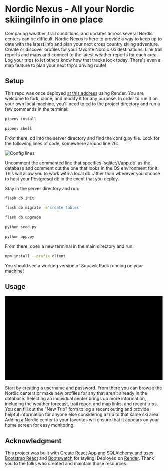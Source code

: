 # Nordic Nexus - All your Nordic skiingiInfo in one place

Comparing weather, trail conditions, and updates across several Nordic centers can be difficult.  Nordic Nexus is here to provide a way to keep up to date with the latest info and plan your next cross country skiing adventure.  Create or discover profiles for your favorite Nordic ski destinations.  Link trail reports and maps and connect to the latest weather reports for each area.  Log your trips to let others know how that tracks look today.  There's even a map feature to plan your next trip's driving route!

## Setup

This repo was once deployed [at this address](https://nordic-nexus.onrender.com/) using Render.  You are welcome to fork, clone, and modify it for any purpose.  In order to run it on your own local machine, you'll need to cd to the project directory and run a few commands in the terminal:
```bash
pipenv install
```
```bash
pipenv shell
```

From there, cd into the server directory and find the config.py file.  Look for the following lines of code, somewhere around line 26:

![Config lines](https://github.com/apatari/squawk-rack/assets/108021977/0ee909b7-a2af-484e-ae00-d80e7b63a902)

Uncomment the commented line that specifies 'sqlite:///app.db' as the database and comment out the one that looks in the OS environment for it.  This will allow you to work with a local db rather than wherever you choose to host your Postgresql db in the event that you deploy.

Stay in the server directory and run:

```bash
flask db init
```
```bash
flask db migrate -m'create tables'
```
```bash
flask db upgrade
```
```bash
python seed.py
```
```bash
python app.py
```
From there, open a new terminal in the main directory and run:
```bash
npm install --prefix client
```
You should see a working version of Squawk Rack running on your machine!

## Usage

![NordicNexus](https://github.com/apatari/Nordic-Nexus/blob/main/NordicNexusGIF.gif)

Start by creating a username and password.  From there you can browse the Nordic centers or make new profiles for any that aren't already in the database.  Selecting an individual center brings up more information, including the weather forecast, trail report and map links, and recent trips.  You can fill out the "New Trip" form to log a recent outing and provide helpful information for anyone else considering a trip to that same ski area.  Adding a Nordic center to your favorites will ensure that it appears on your home screen for easy monitoring.

## Acknowledgment

This project was built with [Create React App](https://github.com/facebook/create-react-app) and [SQLAlchemy](https://www.sqlalchemy.org/) and uses [Bootstrap React](https://react-bootstrap.netlify.app/) and [Bootswatch](https://bootswatch.com/) for styling.  Deployed on [Render](https://render.com/).  Thank you to the folks who created and maintain those resources.


